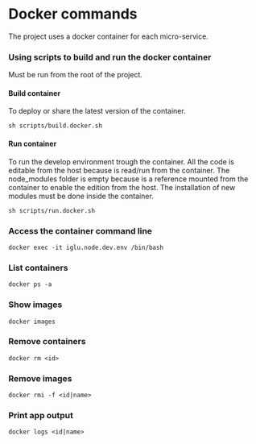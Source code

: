 # Docker commands

The project uses a docker container for each micro-service.

### Using scripts to build and run the docker container
Must be run from the root of the project. 

#### Build container
To deploy or share the latest version of the container. 
```
sh scripts/build.docker.sh
```

#### Run container
To run the develop environment trough the container. 
All the code is editable from the host because is read/run from the container.
The node_modules folder is empty because is a reference mounted from 
the container to enable the edition from the host.
The installation of new modules must be done inside the container.
```
sh scripts/run.docker.sh
```

### Access the container command line
```
docker exec -it iglu.node.dev.env /bin/bash
```

### List containers
```
docker ps -a
```

### Show images
```
docker images
```

### Remove containers
```
docker rm <id>
```

### Remove images
```
docker rmi -f <id|name>
```

### Print app output
```
docker logs <id|name>
```